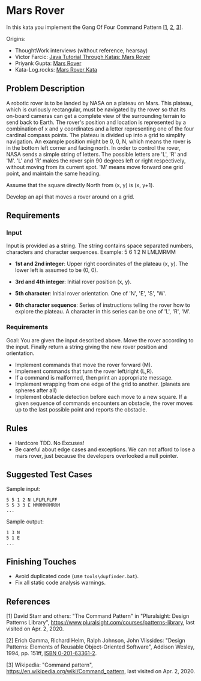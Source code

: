 # Mars Rover

In this kata you implement the Gang Of Four Command Pattern [[1](#ref-1), [2](#ref-2), [3](#ref-3)].

Origins:

- ThoughtWork interviews (without reference, hearsay)
- Victor Farcic: [Java Tutorial Through Katas: Mars Rover](https://technologyconversations.com/2014/10/17/java-tutorial-through-katas-mars-rover/)
- Priyank Gupta: [Mars Rover](https://github.com/priyaaank/MarsRover/blob/master/README.md)
- Kata-Log.rocks: [Mars Rover Kata](https://kata-log.rocks/mars-rover-kata)

## Problem Description

A robotic rover is to be landed by NASA on a plateau on Mars. This plateau, which is curiously rectangular, must be navigated by the rover so that its on-board cameras can get a complete view of the surrounding terrain to send back to Earth. The rover's position and location is represented by a combination of x and y coordinates and a letter representing one of the four cardinal compass points. The plateau is divided up into a grid to simplify navigation. An example position might be 0, 0, N, which means the rover is in the bottom left corner and facing north. In order to control the rover, NASA sends a simple string of letters. The possible letters are 'L', 'R' and 'M'. 'L' and 'R' makes the rover spin 90 degrees left or right respectively, without moving from its current spot. 'M' means move forward one grid point, and maintain the same heading.

Assume that the square directly North from (x, y) is (x, y+1).

Develop an api that moves a rover around on a grid.

## Requirements

### Input

Input is provided as a string. The string contains space separated numbers, characters and character sequences. Example: 5 6 1 2 N LMLMRMM

* **1st and 2nd integer**: Upper right coordinates of the plateau (x, y). The lower left is assumed to be (0, 0).

* **3rd and 4th integer**: Initial rover position (x, y).

* **5th character**: Initial rover orientation. One of 'N', 'E', 'S', 'W'.

* **6th character sequence**: Series of instructions telling the rover how to explore the plateau. A character in this series can be one of 'L', 'R', 'M'.

### Requirements

Goal: You are given the input described above. Move the rover according to the input. Finally return a string giving the new rover position and orientation.

* Implement commands that move the rover forward (M).
* Implement commands that turn the rover left/right (L,R).
* If a command is malformed, then print an appropriate message.
* Implement wrapping from one edge of the grid to another. (planets are spheres after all)
* Implement obstacle detection before each move to a new square. If a given sequence of commands encounters an obstacle, the rover moves up to the last possible point and reports the obstacle.

## Rules

* Hardcore TDD. No Excuses!
* Be careful about edge cases and exceptions. We can not afford to lose a mars rover, just because the developers overlooked a null pointer.

## Suggested Test Cases

Sample input:

```
5 5 1 2 N LFLFLFLFF
5 5 3 3 E MMRMMRMRRM
...
```

Sample output:

```
1 3 N
5 1 E
...
```

## Finishing Touches

- Avoid duplicated code (use `tools\dupfinder.bat`).
- Fix all static code analysis warnings.

## References

<a name="ref-1">[1]</a> David Starr and others: "The Command Pattern" in "Pluralsight: Design Patterns Library", https://www.pluralsight.com/courses/patterns-library, last visited on Apr. 2, 2020.

<a name="ref-2">[2]</a> Erich Gamma, Richard Helm, Ralph Johnson, John Vlissides: "Design Patterns: Elements of Reusable Object-Oriented Software", Addison Wesley, 1994, pp. 151ff, [ISBN 0-201-63361-2](https://en.wikipedia.org/wiki/Special:BookSources/0-201-63361-2).

<a name="ref-3">[3]</a> Wikipedia: "Command pattern", https://en.wikipedia.org/wiki/Command_pattern, last visited on Apr. 2, 2020.
